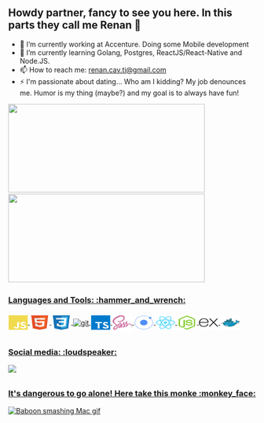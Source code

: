 ## Howdy partner, fancy to see you here. In this parts they call me Renan :horse_racing:

- 🔭 I’m currently working at Accenture. Doing some Mobile development
- 🌱 I’m currently learning Golang, Postgres, ReactJS/React-Native and Node.JS.
- 📫 How to reach me: renan.cav.ti@gmail.com
- ⚡ I'm passionate about dating... Who am I kidding? My job denounces me. Humor is my thing (maybe?) and my goal is to always have fun! 

<div>
  <a href="https://github.com/Renan-S">
  <img height="180em" width="400px" src="https://github-readme-stats.vercel.app/api?username=Renan-S&show_icons=true&theme=nightowl&include_all_commits=true&count_private=true"/>
  <img height="180em" width="400px" src="https://github-readme-stats.vercel.app/api/top-langs/?username=Renan-S&layout=compact&langs_count=7&theme=nightowl"/>
</div>
  <h3 align="left">Languages and Tools: :hammer_and_wrench:</h3>
  <a href="https://developer.mozilla.org/en-US/docs/Web/JavaScript" target="_blank"> <img align="center" alt="JavaScript icon" height="30" width="40" src="https://raw.githubusercontent.com/devicons/devicon/master/icons/javascript/javascript-plain.svg">
  <a href="https://developer.mozilla.org/en-US/docs/Web/HTML" target="_blank"> <img align="center" alt="HTML icon" height="30" width="40" src="https://raw.githubusercontent.com/devicons/devicon/master/icons/html5/html5-original.svg">
  <a href="https://developer.mozilla.org/en-US/docs/Web/CSS" target="_blank"> <img align="center" alt="CSS icon" height="30" width="40" src="https://raw.githubusercontent.com/devicons/devicon/master/icons/css3/css3-original.svg">
  <a href="https://git-scm.com/" target="_blank"> <img align="center" src="https://www.vectorlogo.zone/logos/git-scm/git-scm-icon.svg" alt="git" width="30" height="40">
  <a href="https://www.typescriptlang.org/docs/handbook/typescript-in-5-minutes.html" target="_blank"> <img align="center" alt="TypeScript icon" height="30" width="40" src="https://raw.githubusercontent.com/devicons/devicon/master/icons/typescript/typescript-plain.svg">
  <a href="https://sass-lang.com" target="_blank"> <img align="center" src="https://raw.githubusercontent.com/devicons/devicon/master/icons/sass/sass-original.svg" alt="Sass icon" width="40" height="40"> 
  <a href="https://ionicframework.com/" target="_blank"> <img align="center" alt="Ionic icon" height="30" width="40" src="https://raw.githubusercontent.com/devicons/devicon/master/icons/ionic/ionic-original.svg">
  <a href="https://reactjs.org/" target="_blank"> <img align="center" alt="React icon" height="30" width="40" src="https://raw.githubusercontent.com/devicons/devicon/master/icons/react/react-original.svg">    
   <a href="https://nodejs.org/en/" target="_blank"> <img align="center" alt="Nodejs icon" height="30" width="40" src="https://raw.githubusercontent.com/devicons/devicon/master/icons/nodejs/nodejs-original.svg">     
   <a href="https://expressjs.com/" target="_blank"> <img align="center" alt="ExpressJS icon" height="30" width="40" src="https://raw.githubusercontent.com/devicons/devicon/master/icons/express/express-original.svg">     
   <a href="https://www.docker.com/" target="_blank"> <img align="center" alt="Docker icon" height="30" width="40" src="https://raw.githubusercontent.com/devicons/devicon/master/icons/docker/docker-original.svg">     
</div>
     
  ##
     
<div> 
  <h3 align="left">Social media: :loudspeaker:</h3>
  <a href="https://www.linkedin.com/in/renancaval/" target="_blank"><img src="https://img.shields.io/badge/-LinkedIn-%230077B5?style=for-the-badge&logo=linkedin&logoColor=white" target="_blank">
</div>
  
  ##
  
<div>
  <h3 align="left"> It's dangerous to go alone! Here take this monke :monkey_face: </h3>
  <img alt="Baboon smashing Mac gif" src="https://thumbs.gfycat.com/BasicComfortableIlsamochadegu-size_restricted.gif">
</div>
    
    
